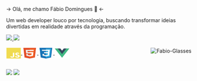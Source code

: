 -> Olá, me chamo Fábio Domingues 👋 <-

Um web developer louco por tecnologia, buscando transformar ideias divertidas em realidade através da programação.

 <div>
  <a href="https://github.com/FabioLH">
  <img height="180em" src="https://github-readme-stats.vercel.app/api?username=FabioLH&show_icons=true&theme=gothan&include_all_commits=true&count_private=true"/>
  <img height="180em" src="https://github-readme-stats.vercel.app/api/top-langs/?username=FabioLH&layout=compact&langs_count=7&theme=gothan"/>
</div>
  
 <div style="display: inline_block"><br>
  <img align="center" alt="Fabio-Js" height="30" width="40" src="https://raw.githubusercontent.com/devicons/devicon/master/icons/javascript/javascript-plain.svg">
  <img align="center" alt="Fabio-HTML" height="30" width="40" src="https://raw.githubusercontent.com/devicons/devicon/master/icons/html5/html5-original.svg">
  <img align="center" alt="Fabio-CSS" height="30" width="40" src="https://raw.githubusercontent.com/devicons/devicon/master/icons/css3/css3-original.svg">
  <img align="center" alt="Fabio-VUE" height="30" width="40" src="https://raw.githubusercontent.com/devicons/devicon/master/icons/vuejs/vuejs-original.svg">
  <img align="right" alt="Fabio-Glasses" src="https://c.tenor.com/ncWGEFQO73kAAAAM/glasses-anime.gif">
</div>
  
  ##
 
<div> 
  <a href = "mailto:fabioxdomingues@gmail.com"><img src="https://img.shields.io/badge/-Gmail-%23333?style=for-the-badge&logo=gmail&logoColor=white" target="_blank"></a>
  <a href="https://www.linkedin.com/in/f%C3%A1bio-domingues-954265b5/" target="_blank"><img src="https://img.shields.io/badge/-LinkedIn-%230077B5?style=for-the-badge&logo=linkedin&logoColor=white" target="_blank"></a> 
 
</div>
